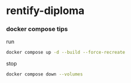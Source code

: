 # rentify-diploma

### docker compose tips

run
```bash
docker compose up -d --build --force-recreate
```

stop
```bash
docker compose down --volumes
```
